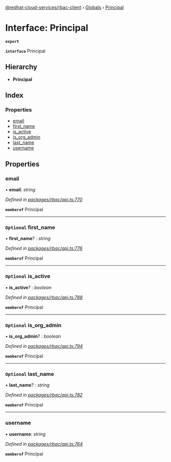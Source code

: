 [@redhat-cloud-services/rbac-client](../README.md) › [Globals](../globals.md) › [Principal](principal.md)

# Interface: Principal

**`export`** 

**`interface`** Principal

## Hierarchy

* **Principal**

## Index

### Properties

* [email](principal.md#email)
* [first_name](principal.md#optional-first_name)
* [is_active](principal.md#optional-is_active)
* [is_org_admin](principal.md#optional-is_org_admin)
* [last_name](principal.md#optional-last_name)
* [username](principal.md#username)

## Properties

###  email

• **email**: *string*

*Defined in [packages/rbac/api.ts:770](https://github.com/RedHatInsights/javascript-clients/blob/master/packages/rbac/api.ts#L770)*

**`memberof`** Principal

___

### `Optional` first_name

• **first_name**? : *string*

*Defined in [packages/rbac/api.ts:776](https://github.com/RedHatInsights/javascript-clients/blob/master/packages/rbac/api.ts#L776)*

**`memberof`** Principal

___

### `Optional` is_active

• **is_active**? : *boolean*

*Defined in [packages/rbac/api.ts:788](https://github.com/RedHatInsights/javascript-clients/blob/master/packages/rbac/api.ts#L788)*

**`memberof`** Principal

___

### `Optional` is_org_admin

• **is_org_admin**? : *boolean*

*Defined in [packages/rbac/api.ts:794](https://github.com/RedHatInsights/javascript-clients/blob/master/packages/rbac/api.ts#L794)*

**`memberof`** Principal

___

### `Optional` last_name

• **last_name**? : *string*

*Defined in [packages/rbac/api.ts:782](https://github.com/RedHatInsights/javascript-clients/blob/master/packages/rbac/api.ts#L782)*

**`memberof`** Principal

___

###  username

• **username**: *string*

*Defined in [packages/rbac/api.ts:764](https://github.com/RedHatInsights/javascript-clients/blob/master/packages/rbac/api.ts#L764)*

**`memberof`** Principal
